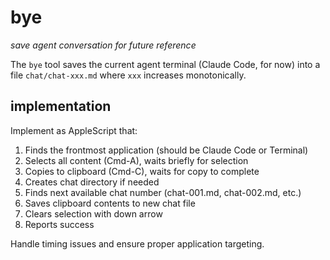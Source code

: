 # bye
*save agent conversation for future reference*

The `bye` tool saves the current agent terminal (Claude Code, for now) into a file `chat/chat-xxx.md` where `xxx` increases monotonically.

## implementation

Implement as AppleScript that:
1. Finds the frontmost application (should be Claude Code or Terminal)
2. Selects all content (Cmd-A), waits briefly for selection
3. Copies to clipboard (Cmd-C), waits for copy to complete
4. Creates chat directory if needed
5. Finds next available chat number (chat-001.md, chat-002.md, etc.)
6. Saves clipboard contents to new chat file
7. Clears selection with down arrow
8. Reports success

Handle timing issues and ensure proper application targeting.
